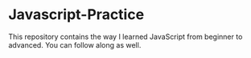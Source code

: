 # Javascript-Practice
This repository contains the way I learned JavaScript from beginner to advanced. You can follow along as well.
